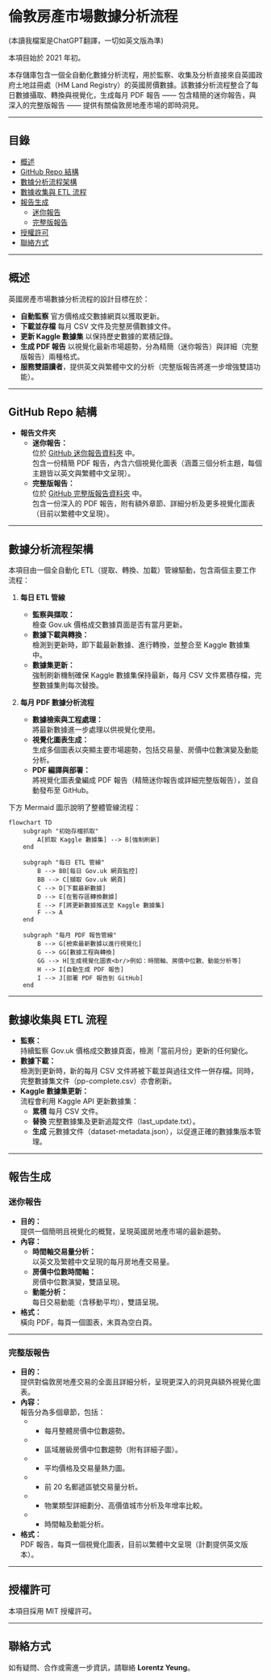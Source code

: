 # 倫敦房產市場數據分析流程
(本讀我檔案是ChatGPT翻譯，一切如英文版為準)

本項目始於 2021 年初。

本存儲庫包含一個全自動化數據分析流程，用於監察、收集及分析直接來自英國政府土地註冊處（HM Land Registry）的英國房價數據。該數據分析流程整合了每日數據攝取、轉換與視覺化，生成每月 PDF 報告 —— 包含精簡的迷你報告，與深入的完整版報告 —— 提供有關倫敦房地產市場的即時洞見。

---

## 目錄

- [概述](#概述)
- [GitHub Repo 結構](#GitHub-Repo-結構)
- [數據分析流程架構](#數據分析流程架構)
- [數據收集與 ETL 流程](#數據收集與-etl-流程)
- [報告生成](#報告生成)
  - [迷你報告](#迷你報告)
  - [完整版報告](#完整版報告)
- [授權許可](#授權許可)
- [聯絡方式](#聯絡方式)

---

## 概述

英國房產市場數據分析流程的設計目標在於：
- **自動監察** 官方價格成交數據網頁以獲取更新。
- **下載並存檔** 每月 CSV 文件及完整房價數據文件。
- **更新 Kaggle 數據集** 以保持歷史數據的累積記錄。
- **生成 PDF 報告** 以視覺化最新市場趨勢，分為精簡（迷你報告）與詳細（完整版報告）兩種格式。
- **服務雙語讀者**，提供英文與繁體中文的分析（完整版報告將進一步增強雙語功能）。

---

## GitHub Repo 結構

- **報告文件夾**  
  - **迷你報告：**  
    位於 [GitHub 迷你報告資料夾](https://github.com/entzyeung/uk-property-analysis/tree/main/mini-reports) 中。  
    包含一份精簡 PDF 報告，內含六個視覺化圖表（涵蓋三個分析主題，每個主題皆以英文與繁體中文呈現）。
  - **完整版報告：**  
    位於 [GitHub 完整版報告資料夾](https://github.com/entzyeung/uk-property-analysis/tree/main/full-reports) 中。  
    包含一份深入的 PDF 報告，附有額外章節、詳細分析及更多視覺化圖表（目前以繁體中文呈現）。

---

## 數據分析流程架構

本項目由一個全自動化 ETL（提取、轉換、加載）管線驅動，包含兩個主要工作流程：

1. **每日 ETL 管線**
   - **監察與擷取：**  
     檢查 Gov.uk 價格成交數據頁面是否有當月更新。
   - **數據下載與轉換：**  
     檢測到更新時，即下載最新數據、進行轉換，並整合至 Kaggle 數據集中。
   - **數據集更新：**  
     強制刷新機制確保 Kaggle 數據集保持最新，每月 CSV 文件累積存檔，完整數據集則每次替換。

2. **每月 PDF 數據分析流程**
   - **數據檢索與工程處理：**  
     將最新數據進一步處理以供視覺化使用。
   - **視覺化圖表生成：**  
     生成多個圖表以突顯主要市場趨勢，包括交易量、房價中位數演變及動能分析。
   - **PDF 編譯與部署：**  
     將視覺化圖表彙編成 PDF 報告（精簡迷你報告或詳細完整版報告），並自動發布至 GitHub。

下方 Mermaid 圖示說明了整體管線流程：

```mermaid
flowchart TD
    subgraph "初始存檔抓取"
        A[抓取 Kaggle 數據集] --> B[強制刷新]
    end

    subgraph "每日 ETL 管線"
        B --> BB[每日 Gov.uk 網頁監控]
        BB --> C[擷取 Gov.uk 網頁]
        C --> D[下載最新數據]
        D --> E[在暫存區轉換數據]
        E --> F[將更新數據推送至 Kaggle 數據集]
        F --> A
    end

    subgraph "每月 PDF 報告管線"
        B --> G[檢索最新數據以進行視覺化]
        G --> GG[數據工程與轉換]
        GG --> H[生成視覺化圖表<br/>例如：時間軸、房價中位數、動能分析等]
        H --> I[自動生成 PDF 報告]
        I --> J[部署 PDF 報告到 GitHub]
    end
```

---

## 數據收集與 ETL 流程

- **監察：**  
  持續監察 Gov.uk 價格成交數據頁面，檢測「當前月份」更新的任何變化。
- **數據下載：**  
  檢測到更新時，新的每月 CSV 文件將被下載並與過往文件一併存檔。同時，完整數據集文件（pp-complete.csv）亦會刷新。
- **Kaggle 數據集更新：**  
  流程會利用 Kaggle API 更新數據集：
  - **累積** 每月 CSV 文件。
  - **替換** 完整數據集及更新追蹤文件（last_update.txt）。
  - **生成** 元數據文件（dataset-metadata.json），以促進正確的數據集版本管理。

---

## 報告生成

### 迷你報告

- **目的：**  
  提供一個簡明且視覺化的概覽，呈現英國房地產市場的最新趨勢。
- **內容：**
  - **時間軸交易量分析：**  
    以英文及繁體中文呈現的每月房地產交易量。
  - **房價中位數時間軸：**  
    房價中位數演變，雙語呈現。
  - **動能分析：**  
    每日交易動能（含移動平均），雙語呈現。
- **格式：**  
  橫向 PDF，每頁一個圖表，末頁為空白頁。

---

### 完整版報告

- **目的：**  
  提供對倫敦房地產交易的全面且詳細分析，呈現更深入的洞見與額外視覺化圖表。
- **內容：**  
  報告分為多個章節，包括：
  - * 每月整體房價中位數趨勢。
  - * 區域層級房價中位數趨勢（附有詳細子圖）。
  - * 平均價格及交易量熱力圖。
  - * 前 20 名郵遞區號交易量分析。
  - * 物業類型詳細劃分、高價值城市分析及年增率比較。
  - * 時間軸及動能分析。
- **格式：**  
  PDF 報告，每頁一個視覺化圖表，目前以繁體中文呈現（計劃提供英文版本）。

---

## 授權許可

本項目採用 MIT 授權許可。

---

## 聯絡方式

如有疑問、合作或需進一步資訊，請聯絡 **Lorentz Yeung**。